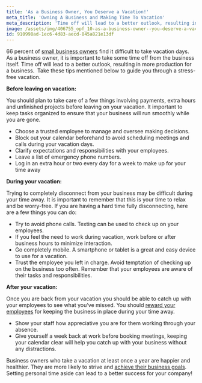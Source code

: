```yaml
---
title: 'As a Business Owner, You Deserve a Vacation!'
meta_title: 'Owning A Business and Making Time To Vacation'
meta_description: 'Time off will lead to a better outlook, resulting in more production for a business.  Take these tips mentioned below to guide you through a stress-free vacation.'
image: /assets/img/406755_opf_10-as-a-business-owner--you-deserve-a-vacation.png
id: 910998ad-1ec6-4d83-aecd-845a821e13df
---
```

66 percent of [small business owners](https://www.oneparkfinancial.com/pre-qualification) find it difficult to take vacation days. As a business owner, it is important to take some time off from the business itself. Time off will lead to a better outlook, resulting in more production for a business.  Take these tips mentioned below to guide you through a stress-free vacation.

<strong>Before leaving on vacation:</strong>

You should plan to take care of a few things involving payments, extra hours and unfinished projects before leaving on your vacation. It important to keep tasks organized to ensure that your business will run smoothly while you are gone.

- Choose a trusted employee to manage and oversee making decisions.
- Block out your calendar beforehand to avoid scheduling meetings and calls during your vacation days.
- Clarify expectations and responsibilities with your employees.
- Leave a list of emergency phone numbers.
- Log in an extra hour or two every day for a week to make up for your time away

<strong>During your vacation:</strong>

Trying to completely disconnect from your business may be difficult during your time away. It is important to remember that this is your time to relax and be worry-free. If you are having a hard time fully disconnecting, here are a few things you can do:

- Try to avoid phone calls. Texting can be used to check up on your employees.
- If you feel the need to work during vacation, work before or after business hours to minimize interaction.
- Go completely mobile. A smartphone or tablet is a great and easy device to use for a vacation.
- Trust the employee you left in charge. Avoid temptation of checking up on the business too often. Remember that your employees are aware of their tasks and responsibilities.

<strong>After your vacation:</strong>

Once you are back from your vacation you should be able to catch up with your employees to see what you’ve missed. You should [reward your employees](https://www.oneparkfinancial.com/blog/5-ways-to-keep-your-rock-star-employees) for keeping the business in place during your time away.

- Show your staff how appreciative you are for them working through your absence.
- Give yourself a week back at work before booking meetings, keeping your calendar clear will help you catch up with your business without any distractions.

Business owners who take a vacation at least once a year are happier and healthier. They are more likely to strive and [achieve their business goals](https://www.oneparkfinancial.com/how-it-works). Setting personal time aside can lead to a better success for your company!